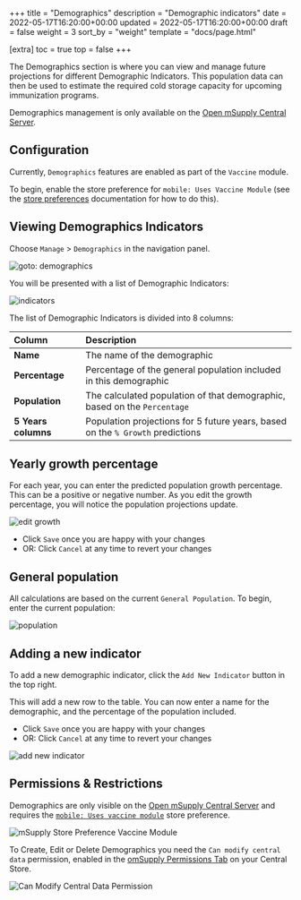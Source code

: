+++
title = "Demographics"
description = "Demographic indicators"
date = 2022-05-17T16:20:00+00:00
updated = 2022-05-17T16:20:00+00:00
draft = false
weight = 3
sort_by = "weight"
template = "docs/page.html"

[extra]
toc = true
top = false
+++

The Demographics section is where you can view and manage future projections for different Demographic Indicators. This population data can then be used to estimate the required cold storage capacity for upcoming immunization programs.

Demographics management is only available on the [Open mSupply Central Server](/docs/getting_started/central).

## Configuration

Currently, `Demographics` features are enabled as part of the `Vaccine` module.

To begin, enable the store preference for `mobile: Uses Vaccine Module` (see the [store preferences](https://docs.msupply.org.nz/other_stuff:virtual_stores#preferences_tab) documentation for how to do this).

## Viewing Demographics Indicators

Choose `Manage` > `Demographics` in the navigation panel.

![goto: demographics](/docs/manage/images/goto_demographics.png)

You will be presented with a list of Demographic Indicators:

![indicators](/docs/manage/images/indicators.png)

The list of Demographic Indicators is divided into 8 columns:

| Column              | Description                                                                    |
| :------------------ | :----------------------------------------------------------------------------- |
| **Name**            | The name of the demographic                                                    |
| **Percentage**      | Percentage of the general population included in this demographic              |
| **Population**      | The calculated population of that demographic, based on the `Percentage`       |
| **5 Years columns** | Population projections for 5 future years, based on the `% Growth` predictions |

## Yearly growth percentage

For each year, you can enter the predicted population growth percentage. This can be a positive or negative number. As you edit the growth percentage, you will notice the population projections update.

![edit growth](/docs/manage/images/percentage_growth.gif)

- Click `Save` once you are happy with your changes
- OR: Click `Cancel` at any time to revert your changes

## General population

All calculations are based on the current `General Population`. To begin, enter the current population:

![population](/docs/manage/images/population.png)

## Adding a new indicator

To add a new demographic indicator, click the `Add New Indicator` button in the top right.

This will add a new row to the table. You can now enter a name for the demographic, and the percentage of the population included.

- Click `Save` once you are happy with your changes
- OR: Click `Cancel` at any time to revert your changes

![add new indicator](/docs/manage/images/add_indicator.gif)

## Permissions & Restrictions

Demographics are only visible on the [Open mSupply Central Server](/docs/getting_started/central) and requires the [`mobile: Uses vaccine module`](https://docs.msupply.org.nz/cold_chain_equipment:mobile?s[]=vaccine#enable_the_vaccine_module_for_the_mobile_store) store preference.

![mSupply Store Preference Vaccine Module](/docs/programs/images/vaccine_module.png)

To Create, Edit or Delete Demographics you need the `Can modify central data` permission, enabled in the [omSupply Permissions Tab](https://docs.msupply.org.nz/admin:managing_users?s[]=permission#omsupply_permissions_tab) on your Central Store.

![Can Modify Central Data Permission](/docs/programs/images/can_modify_central.png)
